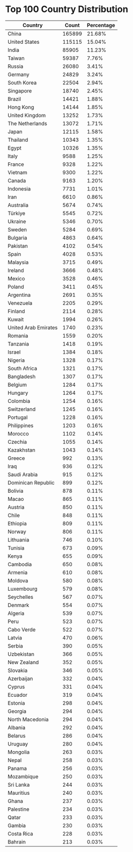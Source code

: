 # Top 100 Country Distribution
| Country | Count | Percentage |
|----|----|----|
| China | 165899 | 21.68% |
| United States | 115115 | 15.04% |
| India | 85905 | 11.23% |
| Taiwan | 59387 | 7.76% |
| Russia | 26080 | 3.41% |
| Germany | 24829 | 3.24% |
| South Korea | 22504 | 2.94% |
| Singapore | 18740 | 2.45% |
| Brazil | 14421 | 1.88% |
| Hong Kong | 14144 | 1.85% |
| United Kingdom | 13252 | 1.73% |
| The Netherlands | 13072 | 1.71% |
| Japan | 12115 | 1.58% |
| Thailand | 10343 | 1.35% |
| Egypt | 10326 | 1.35% |
| Italy | 9588 | 1.25% |
| France | 9328 | 1.22% |
| Vietnam | 9300 | 1.22% |
| Canada | 9163 | 1.20% |
| Indonesia | 7731 | 1.01% |
| Iran | 6610 | 0.86% |
| Australia | 5674 | 0.74% |
| Türkiye | 5545 | 0.72% |
| Ukraine | 5346 | 0.70% |
| Sweden | 5284 | 0.69% |
| Bulgaria | 4863 | 0.64% |
| Pakistan | 4102 | 0.54% |
| Spain | 4028 | 0.53% |
| Malaysia | 3715 | 0.49% |
| Ireland | 3666 | 0.48% |
| Mexico | 3528 | 0.46% |
| Poland | 3411 | 0.45% |
| Argentina | 2691 | 0.35% |
| Venezuela | 2205 | 0.29% |
| Finland | 2114 | 0.28% |
| Kuwait | 1994 | 0.26% |
| United Arab Emirates | 1740 | 0.23% |
| Romania | 1559 | 0.20% |
| Tanzania | 1418 | 0.19% |
| Israel | 1384 | 0.18% |
| Nigeria | 1328 | 0.17% |
| South Africa | 1321 | 0.17% |
| Bangladesh | 1307 | 0.17% |
| Belgium | 1284 | 0.17% |
| Hungary | 1264 | 0.17% |
| Colombia | 1254 | 0.16% |
| Switzerland | 1245 | 0.16% |
| Portugal | 1228 | 0.16% |
| Philippines | 1203 | 0.16% |
| Morocco | 1102 | 0.14% |
| Czechia | 1055 | 0.14% |
| Kazakhstan | 1043 | 0.14% |
| Greece | 992 | 0.13% |
| Iraq | 936 | 0.12% |
| Saudi Arabia | 915 | 0.12% |
| Dominican Republic | 899 | 0.12% |
| Bolivia | 878 | 0.11% |
| Macao | 865 | 0.11% |
| Austria | 850 | 0.11% |
| Chile | 848 | 0.11% |
| Ethiopia | 809 | 0.11% |
| Norway | 806 | 0.11% |
| Lithuania | 746 | 0.10% |
| Tunisia | 673 | 0.09% |
| Kenya | 655 | 0.09% |
| Cambodia | 650 | 0.08% |
| Armenia | 610 | 0.08% |
| Moldova | 580 | 0.08% |
| Luxembourg | 579 | 0.08% |
| Seychelles | 567 | 0.07% |
| Denmark | 554 | 0.07% |
| Algeria | 539 | 0.07% |
| Peru | 523 | 0.07% |
| Cabo Verde | 522 | 0.07% |
| Latvia | 470 | 0.06% |
| Serbia | 390 | 0.05% |
| Uzbekistan | 366 | 0.05% |
| New Zealand | 352 | 0.05% |
| Slovakia | 346 | 0.05% |
| Azerbaijan | 332 | 0.04% |
| Cyprus | 331 | 0.04% |
| Ecuador | 319 | 0.04% |
| Estonia | 298 | 0.04% |
| Georgia | 294 | 0.04% |
| North Macedonia | 294 | 0.04% |
| Albania | 292 | 0.04% |
| Belarus | 286 | 0.04% |
| Uruguay | 280 | 0.04% |
| Mongolia | 263 | 0.03% |
| Nepal | 258 | 0.03% |
| Panama | 256 | 0.03% |
| Mozambique | 250 | 0.03% |
| Sri Lanka | 244 | 0.03% |
| Mauritius | 240 | 0.03% |
| Ghana | 237 | 0.03% |
| Palestine | 234 | 0.03% |
| Qatar | 233 | 0.03% |
| Gambia | 230 | 0.03% |
| Costa Rica | 228 | 0.03% |
| Bahrain | 213 | 0.03% |
